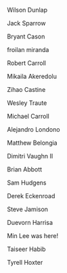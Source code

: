 Wilson Dunlap

Jack Sparrow

Bryant Cason

froilan miranda

Robert Carroll

Mikaila Akeredolu

Zihao Castine

Wesley Traute

Michael Carroll

Alejandro Londono

Matthew Belongia

Dimitri Vaughn II

Brian Abbott

Sam Hudgens

Derek Eckenroad

Steve Jamison

Duevorn Harrisa

Min Lee was here!

Taiseer Habib 

Tyrell Hoxter
